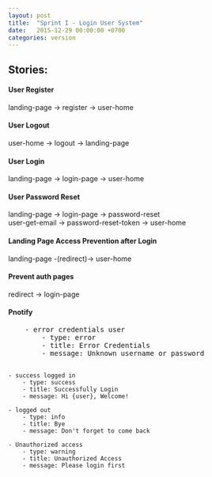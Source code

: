 ```yaml
---
layout: post
title:  "Sprint I - Login User System"
date:   2015-12-29 00:00:00 +0700
categories: version
---
```


## Stories:

<div class="panel panel-success">
    <div class="panel-heading">
        <h4 class="panel-title">
            User Register
        </h4>
    </div>
    <div class="panel-body">
        landing-page -> register -> user-home
    </div>
</div>

<div class="panel panel-success">
    <div class="panel-heading">
        <h4 class="panel-title">
            User Logout
        </h4>
    </div>
    <div class="panel-body">
        user-home -> logout -> landing-page
    </div>
</div>

<div class="panel panel-success">
    <div class="panel-heading">
        <h4 class="panel-title">
            User Login
        </h4>
    </div>
    <div class="panel-body">
        landing-page -> login-page -> user-home
    </div>
</div>

<div class="panel panel-success">
    <div class="panel-heading">
        <h4 class="panel-title">
            User Password Reset
        </h4>
    </div>
    <div class="panel-body">
        landing-page -> login-page -> password-reset
        <br>
        user-get-email -> password-reset-token -> user-home
    </div>
</div>
    
<div class="panel panel-success">
    <div class="panel-heading">
        <h4 class="panel-title">
            Landing Page Access Prevention after Login
        </h4>
    </div>
    <div class="panel-body">
        landing-page -(redirect)-> user-home
    </div>
</div>

<div class="panel panel-success">
    <div class="panel-heading">
        <h4 class="panel-title">
            Prevent auth pages
        </h4>
    </div>
    <div class="panel-body">
        redirect -> login-page
    </div>
</div>

<div class="panel panel-success">
    <div class="panel-heading">
        <h4 class="panel-title">
            Pnotify
        </h4>
    </div>
    <div class="panel-body">
<pre>
    - error credentials user
        - type: error
        - title: Error Credentials
        - message: Unknown username or password

    - success logged in
        - type: success
        - title: Successfully Login
        - message: Hi {user}, Welcome!

    - logged out
        - type: info
        - title: Bye
        - message: Don't forget to come back

    - Unauthorized access
        - type: warning
        - title: Unauthorized Access
        - message: Please login first
</pre>
    </div>
</div>
